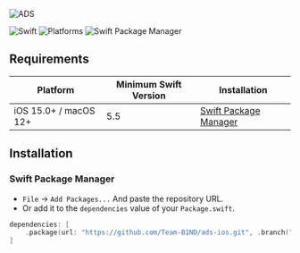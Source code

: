 ![ADS](https://github.com/Team-B1ND/ads-ios/assets/128120228/d44768c5-f9b8-4820-800d-08818642b1d2)

![Swift](https://img.shields.io/badge/Swift-5.6_5.7_5.8-Orange?style=flat-square)
![Platforms](https://img.shields.io/badge/Platforms-macOS_iOS-yellowgreen?style=flat-square)
![Swift Package Manager](https://img.shields.io/badge/Swift_Package_Manager-compatible-orange?style=flat-square)

## Requirements
| Platform | Minimum Swift Version | Installation |
| --- | --- | --- |
| iOS 15.0+ / macOS 12+ | 5.5 | [Swift Package Manager](#swift-package-manager) |

## Installation
### Swift Package Manager
- `File` -> `Add Packages...` And paste the repository URL.
- Or add it to the `dependencies` value of your `Package.swift`.
```swift
dependencies: [
    .package(url: "https://github.com/Team-B1ND/ads-ios.git", .branch("main"))
]
```
